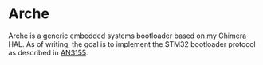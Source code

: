 # Arche

Arche is a generic embedded systems bootloader based on my Chimera HAL. As of writing, the goal is to implement the STM32 bootloader protocol as described in [AN3155](https://www.st.com/resource/en/application_note/cd00264342.pdf).
